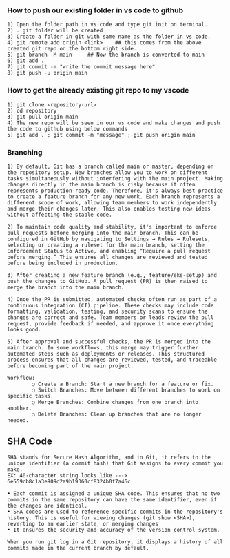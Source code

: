 ### How to push our existing folder in vs code to github

    1) Open the folder path in vs code and type git init on terminal.
    2) . git folder will be created
    3) Create a folder in git with same name as the folder in vs code.
    4) git remote add origin <link>    ## this comes from the above created git repo on the bottom right side.
    5) git branch -M main     ## Now the branch is converted to main
    6) git add .
    7) git commit -m "write the commit message here"
    8) git push -u origin main


### How to get the already existing git repo to my vscode

    1) git clone <repository-url>
    2) cd repository
    3) git pull origin main
    4) The new repo will be seen in our vs code and make changes and push the code to github using below commands
    5) git add . ; git commit -m "message" ; git push origin main
    
### Branching

    1) By default, Git has a branch called main or master, depending on the repository setup. New branches allow you to work on different tasks simultaneously without interfering with the main project. Making changes directly in the main branch is risky because it often represents production-ready code. Therefore, it's always best practice to create a feature branch for any new work. Each branch represents a different scope of work, allowing team members to work independently and merge their changes later. This also enables testing new ideas without affecting the stable code.

    2) To maintain code quality and stability, it's important to enforce pull requests before merging into the main branch. This can be configured in GitHub by navigating to Settings → Rules → Rulesets, selecting or creating a ruleset for the main branch, setting the Enforcement Status to Active, and enabling “Require a pull request before merging.” This ensures all changes are reviewed and tested before being included in production.
    
    3) After creating a new feature branch (e.g., feature/eks-setup) and push the changes to GitHub. A pull request (PR) is then raised to merge the branch into the main branch. 
    
    4) Once the PR is submitted, automated checks often run as part of a continuous integration (CI) pipeline. These checks may include code formatting, validation, testing, and security scans to ensure the changes are correct and safe. Team members or leads review the pull request, provide feedback if needed, and approve it once everything looks good. 
    
    5) After approval and successful checks, the PR is merged into the main branch. In some workflows, this merge may trigger further automated steps such as deployments or releases. This structured process ensures that all changes are reviewed, tested, and traceable before becoming part of the main project.

    Workflow:  
            ○ Create a Branch: Start a new branch for a feature or fix.
            ○ Switch Branches: Move between different branches to work on specific tasks.
            ○ Merge Branches: Combine changes from one branch into another.
            ○ Delete Branches: Clean up branches that are no longer needed.
    
## SHA Code
    
    SHA stands for Secure Hash Algorithm, and in Git, it refers to the unique identifier (a commit hash) that Git assigns to every commit you make.
    EX: 40-character string looks like ---> 6e559cb8c1a3e909d2a9b19360cf8324b0f7a46c

    • Each commit is assigned a unique SHA code. This ensures that no two commits in the same repository can have the same identifier, even if the changes are identical.
    • SHA codes are used to reference specific commits in the repository's history. This is useful for viewing changes (git show <SHA>), reverting to an earlier state, or merging changes
    • It ensures the security and accuracy of the version control system.

    When you run git log in a Git repository, it displays a history of all commits made in the current branch by default.
    


